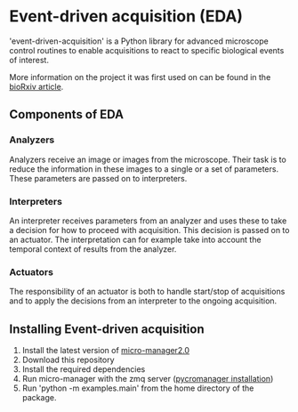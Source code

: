 # Event-driven acquisition (EDA)

'event-driven-acquisition' is a Python library for advanced microscope control routines to enable
acquisitions to react to specific biological events of interest.

More information on the project it was first used on can be found in the [bioRxiv article](https://www.biorxiv.org/content/10.1101/2021.10.04.463102v1).

## Components of EDA


### Analyzers
Analyzers receive an image or images from the microscope. Their task is to reduce the information in
these images to a single or a set of parameters. These parameters are passed on to interpreters.

### Interpreters
An interpreter receives parameters from an analyzer and uses these to take a decision for how to
proceed with acquisition. This decision is passed on to an actuator. The interpretation can for
example take into account the temporal context of results from the analyzer.

### Actuators
The responsibility of an actuator is both to handle start/stop of acquisitions and to apply the
decisions from an interpreter to the ongoing acquisition.


## Installing Event-driven acquisition

1) Install the latest version of [micro-manager2.0](https://micro-manager.org/wiki/Micro-Manager_Nightly_Builds)
2) Download this repository
3) Install the required dependencies
4) Run micro-manager with the zmq server ([pycromanager installation](https://github.com/micro-manager/pycro-manager/blob/master/README.md))
5) Run 'python -m examples.main' from the home directory of the package.